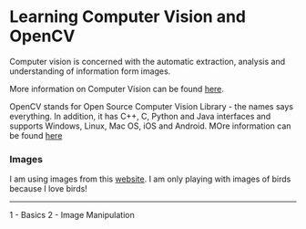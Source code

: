 # Learning Computer Vision and OpenCV

Computer vision is concerned with the automatic extraction, analysis and understanding of information form images.

More information on Computer Vision can be found [here](https://en.wikipedia.org/wiki/Computer_vision).

OpenCV stands for Open Source Computer Vision Library - the names says everything. In addition, it has C++, C, Python and Java interfaces and supports Windows, Linux, Mac OS, iOS and Android. MOre information can be found [here](https://opencv.org/)

### Images
I am using images from this [website](https://pixabay.com/). I am only playing with images of birds because I love birds!

---

1 - Basics
2 - Image Manipulation